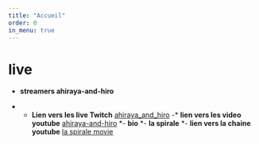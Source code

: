 ```yaml
---
title: "Accueil"
order: 0
in_menu: true
---
```

# live

- **streamers ahiraya-and-hiro**
* - **Lien vers les live Twitch** [ahiraya_and_hiro](https://www.twitch.tv/ahiraya_and_hiro) 
   -* **lien vers les video youtube** [ahiraya-and-hiro](https://www.youtube.com/channel/UCorW_8OXQIX0wb1s1ujVkWA) 
   *- **bio**
   *- **la spirale** 
   *- **lien vers la chaine youtube** [la spirale movie](https://www.youtube.com/@LaSpirale-Movie) 